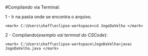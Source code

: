 #Compilando via Terminal:

1 - Ir na pasta onde se encontra o arquivo.
	
	<mark> C:\Users\shaff\eclipse-workspace>cd JogoDaVelha </mark>
	
2 - Compilando(_exemplo vai termnal do CSCode_):

	<mark> C:\Users\shaff\eclipse-workspace\JogoDaVelha>javac JogoDaVelha.java </mark>